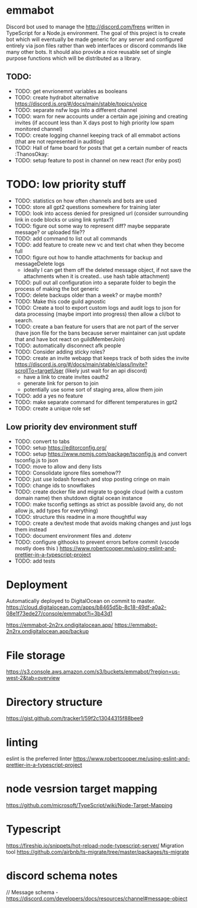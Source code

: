# emmabot

Discord bot used to manage the http://discord.com/frens written in TypeScript for a Node.js environment. The goal of this project is to create bot which will eventually be made generic for any server and configured entirely via json files rather than web interfaces or discord commands like many other bots. It should also provide a nice reusable set of single purpose functions which will be distributed as a library.

## TODO:

- TODO: get envrionemnt variables as booleans
- TODO: create hydrabot alternative https://discord.js.org/#/docs/main/stable/topics/voice
- TODO: separate nsfw logs into a different channel
- TODO: warn for new accounts under a certain age joining and creating invites (if account less than X days post to high priority low spam monitored channel)
- TODO: create logging channel keeping track of all emmabot actions (that are not represented in auditlog)
- TODO: Hall of fame board for posts that get a certain number of reacts :ThanosOkay:
- TODO: setup feature to post in channel on new react (for enby post)

# TODO: low priority stuff

- TODO: statistics on how often channels and bots are used
- TODO: store all gpt2 questions somewhere for training later
- TODO: look into access denied for presigned url (consider surrounding link in code blocks or using link syntax?)
- TODO: figure out some way to represent diff? maybe sepparate message? or uploaded file??
- TODO: add command to list out all commands
- TODO: add feature to create new vc and text chat when they become full
- TODO: figure out how to handle attachments for backup and messageDelete logs
  - ideally I can get them off the deleted message object, if not save the attachments when it is created.. use hash table attachment)
- TODO: pull out all configuration into a separate folder to begin the process of making the bot generic
- TODO: delete backups older than a week? or maybe month?
- TODO: Make this code guild agnostic
- TODO: Create a tool to export custom logs and audit logs to json for data processing (maybe import into progress) then allow a cli/bot to search.
- TODO: create a ban feature for users that are not part of the server (have json file for the bans because server maintainer can just update that and have bot react on guildMemberJoin)
- TODO: automatically disconnect afk people
- TODO: Consider adding sticky roles?
- TODO: create an invite webapp that keeps track of both sides the invite https://discord.js.org/#/docs/main/stable/class/Invite?scrollTo=targetUser (likely just wait for an api discord)
  - have a link to create invites oauth2
  - generate link for person to join
  - potentially use some sort of staging area, allow them join
- TODO: add a yes no feature
- TODO: make separate command for different temperatures in gpt2
- TODO: create a unique role set

## Low priority dev environment stuff

- TODO: convert to tabs
- TODO: setup https://editorconfig.org/
- TODO: setup https://www.npmjs.com/package/tsconfig.js and convert tsconfig.js to json
- TODO: move to allow and deny lists
- TODO: Consolidate ignore files somehow??
- TODO: just use lodash foreach and stop posting cringe on main
- TODO: change ids to snowflakes
- TODO: create docker file and migrate to google cloud (with a custom domain name) then shutdown digital ocean instance
- TODO: make tsconfig settings as strict as possible (avoid any, do not allow js, add types for everything)
- TODO: structure this readme in a more thoughtful way
- TODO: create a dev/test mode that avoids making changes and just logs them instead
- TODO: document environment files and .dotenv
- TODO: configure githooks to prevent errors before commit (vscode mostly does this ) https://www.robertcooper.me/using-eslint-and-prettier-in-a-typescript-project
- TODO: add tests

# Deployment

Automatically deployed to DigitalOcean on commit to master. https://cloud.digitalocean.com/apps/b8465d5b-8c18-49df-a0a2-08e1f73ede27/console/emmabot?i=3b43d1

https://emmabot-2n2rx.ondigitalocean.app/
https://emmabot-2n2rx.ondigitalocean.app/backup

# File storage

https://s3.console.aws.amazon.com/s3/buckets/emmabot/?region=us-west-2&tab=overview

# Directory structure

https://gist.github.com/tracker1/59f2c13044315f88bee9

# linting

eslint is the preferred linter https://www.robertcooper.me/using-eslint-and-prettier-in-a-typescript-project

# node vesrsion target mapping

https://github.com/microsoft/TypeScript/wiki/Node-Target-Mapping

# Typescript

https://fireship.io/snippets/hot-reload-node-typescript-server/
Migration tool https://github.com/airbnb/ts-migrate/tree/master/packages/ts-migrate

# discord schema notes

// Message schema - https://discord.com/developers/docs/resources/channel#message-object
